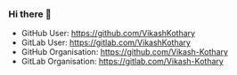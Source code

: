 ### Hi there 👋

<!--
**VikashKothary/vikashkothary** is a ✨ _special_ ✨ repository because its `README.md` (this file) appears on your GitHub profile.

Here are some ideas to get you started:

- 🔭 I’m currently working on ...
- 🌱 I’m currently learning ...
- 👯 I’m looking to collaborate on ...
- 🤔 I’m looking for help with ...
- 💬 Ask me about ...
- 📫 How to reach me: ...
- 😄 Pronouns: ...
- ⚡ Fun fact: ...
-->

- GitHub User: https://github.com/VikashKothary
- GitLab User: https://gitlab.com/VikashKothary
- GitHub Organisation: https://github.com/Vikash-Kothary
- GitLab Organisation: https://gitlab.com/Vikash-Kothary
